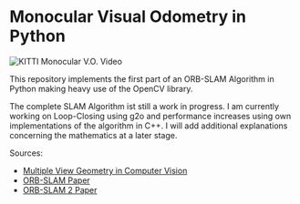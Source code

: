 # Monocular Visual Odometry in Python
![KITTI Monocular V.O. Video](https://user-images.githubusercontent.com/24896879/199006108-876788a9-3d62-417a-9c56-ebb24bac0bc6.gif)

This repository implements the first part of an ORB-SLAM Algorithm in Python making heavy use of the OpenCV library. 

The complete SLAM Algorithm ist still a work in progress. I am currently working on Loop-Closing using g2o and performance increases using own implementations of the algorithm in C++. I will add additional explanations concerning the mathematics at a later stage.

Sources:
* [Multiple View Geometry in Computer Vision](https://www.robots.ox.ac.uk/~vgg/hzbook/)
* [ORB-SLAM Paper](https://arxiv.org/pdf/1502.00956.pdf) 
* [ORB-SLAM 2 Paper](https://arxiv.org/pdf/1610.06475.pdf)
